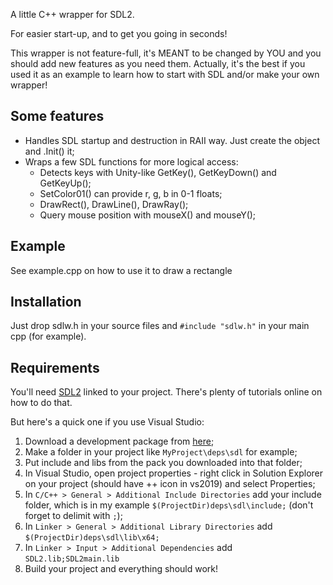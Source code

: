 A little C++ wrapper for SDL2.

For easier start-up, and to get you going in seconds!

This wrapper is not feature-full, it's MEANT to be changed by YOU and you should add new features as you need them. Actually, it's the best if you used it as an example to learn how to start with SDL and/or make your own wrapper!

## Some features
* Handles SDL startup and destruction in RAII way. Just create the object and .Init() it;
* Wraps a few SDL functions for more logical access:
    * Detects keys with Unity-like GetKey(), GetKeyDown() and GetKeyUp();
    * SetColor01() can provide r, g, b in 0-1 floats;
    * DrawRect(), DrawLine(), DrawRay();
    * Query mouse position with mouseX() and mouseY();

## Example
See example.cpp on how to use it to draw a rectangle

## Installation
Just drop sdlw.h in your source files and `#include "sdlw.h"` in your main cpp (for example).

## Requirements
You'll need [SDL2](https://www.libsdl.org/download-2.0.php) linked to your project. There's plenty of tutorials online on how to do that. 

But here's a quick one if you use Visual Studio:
1. Download a development package from [here](https://www.libsdl.org/download-2.0.php);
2. Make a folder in your project like `MyProject\deps\sdl` for example;
3. Put include and libs from the pack you downloaded into that folder;
4. In Visual Studio, open project properties - right click in Solution Explorer on your project (should have ++ icon in vs2019) and select Properties;
5. In `C/C++ > General > Additional Include Directories` add your include folder, which is in my example `$(ProjectDir)deps\sdl\include;` (don't forget to delimit with `;`);
6. In `Linker > General > Additional Library Directories` add `$(ProjectDir)deps\sdl\lib\x64;`
7. In `Linker > Input > Additional Dependencies` add `SDL2.lib;SDL2main.lib`
8. Build your project and everything should work!
